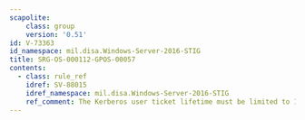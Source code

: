 ```yaml
---
scapolite:
    class: group
    version: '0.51'
id: V-73363
id_namespace: mil.disa.Windows-Server-2016-STIG
title: SRG-OS-000112-GPOS-00057
contents:
  - class: rule_ref
    idref: SV-88015
    idref_namespace: mil.disa.Windows-Server-2016-STIG
    ref_comment: The Kerberos user ticket lifetime must be limited to 10 hou ...
---
```


